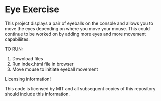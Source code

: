 # Eye Exercise

This project displays a pair of eyeballs on the console and allows you to move the eyes depending on where you move your mouse. This could continue to be worked on by adding more eyes and more movement capabiliites.

TO RUN:
1. Download files 
2. Run index.html file in browser
3. Move mouse to initiate eyeball movement

Licensing information!

This code is licensed by MIT and all subsequent copies of this repository should include this information.
